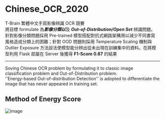 # Chinese_OCR_2020
T-Brain 繁體中文手寫影像辨識 OCR 競賽   
將目標 formulate 為***影像分類以***及 ***Out-of-Distribution/Open Set*** 辨識問題。    
針對影像分類問題採用 Pre-trained 模型搭配對抗式網路架構用以減少不同書寫 風格造成分類上的困難；針對 OOD 問題則採用 Temperature Scaling 機制與 Outlier Exposure 方法設法使模型能分辨出從未出現在訓練集中的資料。在將模型利用 Flask 部屬在 Server 後獲得 **F1-Score 0.87** 的結果

---
Soving Chinese OCR problem by formulating it to classic image classification problem and Out-of-Distribution problem.  
''Energy-based Out-of-distribution Detection'' is adopted to differentiate the image that has never appeared in training set.

## Method of Energy Score
![image](https://user-images.githubusercontent.com/36630295/125031595-73bbe080-e0bf-11eb-9c9c-f4351e7b648e.png)
